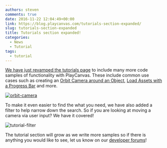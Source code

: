 ```yaml
---
authors: steven
comments: true
date: 2016-11-22 12:04:49+00:00
link: https://blog.playcanvas.com/tutorials-section-expanded/
slug: tutorials-section-expanded
title: Tutorials section expanded!
categories:
  - News
  - Tutorial
tags:
  - tutorial
---
```


[We have just revamped the tutorials page](https://developer.playcanvas.com/tutorials/) to include many more code samples of functionality with PlayCanvas. These include common use cases such as creating an [Orbit Camera around an Object](https://playcanvas.com/project/438243/overview/orbit-camera), [Load Assets with a Progress Bar](https://playcanvas.com/project/436584/overview/load-assets-with-progress-bar) and more.

[![orbit-camera](/img/Orbit-Camera.gif)](/img/Orbit-Camera.gif)

To make it even easier to find the what you need, we have also added a filter to help narrow down the search. So if you are looking at moving a camera via user input? We have it covered!

![tutorial-filter](/img/tutorial-filter.gif)

The tutorial section will grow as we write more samples so if there is anything you would like to see, let us know on our [developer forums](https://forum.playcanvas.com/c/suggestions)!
